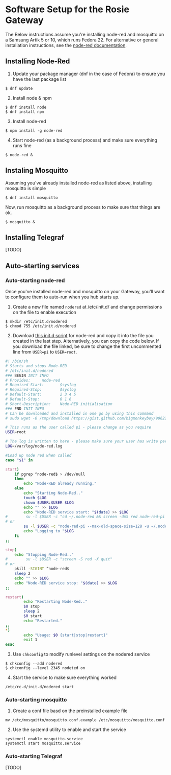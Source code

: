 # Software Setup for the Rosie Gateway

The Below instructions assume you're installing node-red and mosquitto on a Samsung Artik 5 or 10, which runs Fedora 22. For alternative or general installation
instructions, see the [node-red documentation](http://nodered.org/docs/getting-started/installation).

## Installing Node-Red

1. Update your package manager (dnf in the case of Fedora) to ensure you have the last package list

```
$ dnf update
```

2. Install node & npm

```
$ dnf install node
$ dnf install npm
```

3. Install node-red

```
$ npm install -g node-red
```

4. Start node-red (as a background process) and make sure everything runs fine

```
$ node-red &
```

## Instaling Mosquitto

Assuming you've already installed node-red as listed above, installing mosquitto is simple

```
$ dnf install mosquitto
```

Now, run mosquitto as a background process to make sure that things are ok.

```
$ mosquitto &
```

## Installing Telegraf

[TODO]

## Auto-starting services

### Auto-starting node-red

Once you've installed node-red and mosquitto on your Gateway, you'll want to configure them to auto-run when you hub starts up.

1. Create a new file named `nodered` at /etc/init.d/ and change permissions on the file to enable execution

```
$ mkdir /etc/init.d/nodered
$ chmod 755 /etc/init.d/nodered
```

2. Download [this init.d script](https://gist.github.com/bigmonkeyboy/9962293) for node-red and copy it into the file you created in the last step. Alternatively, you can copy the code below. If you download the file linked, be sure to 
change the first uncommented line from `USER=pi` to `USER=root`.

```bash
#! /bin/sh
# Starts and stops Node-RED
# /etc/init.d/nodered
### BEGIN INIT INFO
# Provides:     node-red
# Required-Start:       $syslog
# Required-Stop:        $syslog
# Default-Start:        2 3 4 5
# Default-Stop:         0 1 6
# Short-Description:    Node-RED initialisation
### END INIT INFO
# Can be downloaded and installed in one go by using this command
# sudo wget -O /tmp/download https://gist.github.com/bigmonkeyboy/9962293/download && sudo tar -zxf /tmp/download --strip-components 1 -C /etc/init.d && sudo chmod 755 /etc/init.d/nodered && sudo update-rc.d nodered defaults

# This runs as the user called pi - please change as you require
USER=root

# The log is written to here - please make sure your user has write permissions.
LOG=/var/log/node-red.log

#Load up node red when called
case "$1" in

start)
    if pgrep ^node-red$ > /dev/null
    then
        echo "Node-RED already running."
    else
        echo "Starting Node-Red.."
        touch $LOG
        chown $USER:$USER $LOG
        echo "" >> $LOG
        echo "Node-RED service start: "$(date) >> $LOG
#        su -l $USER -c "cd ~/.node-red && screen -dmS red node-red-pi --max-old-space-size=128"
# or
        su -l $USER -c "node-red-pi --max-old-space-size=128 -u ~/.node-red >> $LOG &"
        echo "Logging to "$LOG
    fi
;;

stop)
    echo "Stopping Node-Red.."
#        su -l $USER -c "screen -S red -X quit"
# or
    pkill -SIGINT ^node-red$
    sleep 2
    echo "" >> $LOG
    echo "Node-RED service stop: "$(date) >> $LOG
;;

restart)
        echo "Restarting Node-Red.."
        $0 stop
        sleep 2
        $0 start
        echo "Restarted."
;;
*)
        echo "Usage: $0 {start|stop|restart}"
        exit 1
esac
```` 

3. Use `chkconfig` to modify runlevel settings on the nodered service

```
$ chkconfig --add nodered
$ chkconfig --level 2345 nodeted on
```

4. Start the service to make sure everything worked

```
/etc/rc.d/init.d/nodered start
```

### Auto-starting mosquitto

1. Create a conf file basd on the preinstalled example file

```
mv /etc/mosquitto/mosquitto.conf.example /etc/mosquitto/mosquitto.conf
```

2. Use the systemd utility to enable and start the service

```
systemctl enable mosquitto.service
systemctl start mosquitto.service
```

### Auto-starting Telegraf

[TODO]